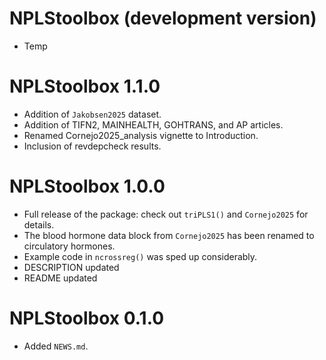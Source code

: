 # NPLStoolbox (development version)

* Temp

# NPLStoolbox 1.1.0

* Addition of `Jakobsen2025` dataset.
* Addition of TIFN2, MAINHEALTH, GOHTRANS, and AP articles.
* Renamed Cornejo2025_analysis vignette to Introduction.
* Inclusion of revdepcheck results.

# NPLStoolbox 1.0.0

* Full release of the package: check out `triPLS1()` and `Cornejo2025` for details.
* The blood hormone data block from `Cornejo2025` has been renamed to circulatory hormones.
* Example code in `ncrossreg()` was sped up considerably.
* DESCRIPTION updated
* README updated

# NPLStoolbox 0.1.0

* Added `NEWS.md`.
